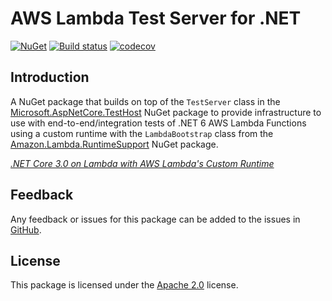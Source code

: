 # AWS Lambda Test Server for .NET

[![NuGet](https://buildstats.info/nuget/MartinCostello.Testing.AwsLambdaTestServer?includePreReleases=true)](https://www.nuget.org/packages/MartinCostello.Testing.AwsLambdaTestServer "Download MartinCostello.Testing.AwsLambdaTestServer from NuGet")
[![Build status](https://github.com/martincostello/lambda-test-server/workflows/build/badge.svg?branch=main&event=push)](https://github.com/martincostello/lambda-test-server/actions?query=workflow%3Abuild+branch%3Amain+event%3Apush)
[![codecov](https://codecov.io/gh/martincostello/lambda-test-server/branch/main/graph/badge.svg)](https://codecov.io/gh/martincostello/lambda-test-server)

## Introduction

A NuGet package that builds on top of the `TestServer` class in the [Microsoft.AspNetCore.TestHost](https://www.nuget.org/packages/Microsoft.AspNetCore.TestHost) NuGet package to provide infrastructure to use with end-to-end/integration tests of .NET 6 AWS Lambda Functions using a custom runtime with the `LambdaBootstrap` class from the [Amazon.Lambda.RuntimeSupport](https://www.nuget.org/packages/Amazon.Lambda.RuntimeSupport/) NuGet package.

[_.NET Core 3.0 on Lambda with AWS Lambda's Custom Runtime_](https://aws.amazon.com/blogs/developer/net-core-3-0-on-lambda-with-aws-lambdas-custom-runtime/ ".NET Core 3.0 on Lambda with AWS Lambda's Custom Runtime on the AWS Developer Blog")

## Feedback

Any feedback or issues for this package can be added to the issues in [GitHub](https://github.com/martincostello/lambda-test-server/issues "Issues for this package on GitHub.com").

## License

This package is licensed under the [Apache 2.0](https://www.apache.org/licenses/LICENSE-2.0.txt "The Apache 2.0 license") license.
